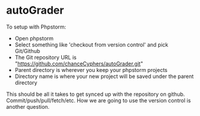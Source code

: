 # autoGrader

To setup with Phpstorm:

  - Open phpstorm
  - Select something like 'checkout from version control' and pick Git/Github
  - The Git repository URL is "https://github.com/chanceCyphers/autoGrader.git"
  - Parent directory is wherever you keep your phpstorm projects
  - Directory name is where your new project will be saved under the parent directory

This should be all it takes to get synced up with the repository on github. Commit/push/pull/fetch/etc. How we are going to use the version control is another question.